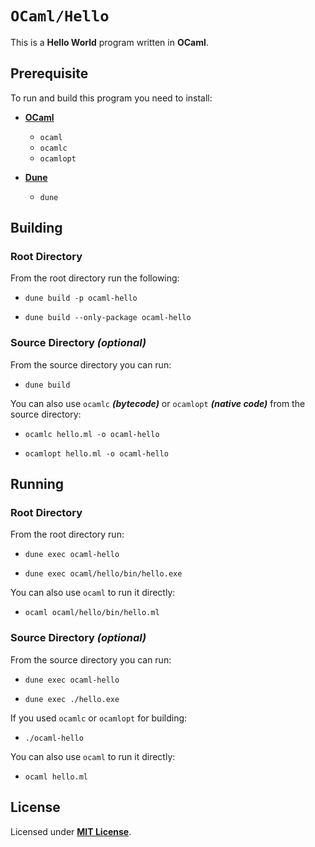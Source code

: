 # `OCaml/Hello`

This is a **Hello World** program written in **OCaml**.

## Prerequisite

To run and build this program you need to install:

* [**OCaml**](https://ocaml.org/install)
  * `ocaml`
  * `ocamlc`
  * `ocamlopt`

* [**Dune**](https://dune.readthedocs.io/en/latest/quick-start.html)
  * `dune`

## Building

### Root Directory

From the root directory run the following:

* ```
  dune build -p ocaml-hello
  ```
* ```
  dune build --only-package ocaml-hello
  ```

### Source Directory _(optional)_

From the source directory you can run:

* ```
  dune build
  ```

You can also use `ocamlc` _**(bytecode)**_ or `ocamlopt` _**(native code)**_ from the source directory:

* ```
  ocamlc hello.ml -o ocaml-hello
  ```
* ```
  ocamlopt hello.ml -o ocaml-hello
  ```

## Running

### Root Directory

From the root directory run:

* ```
  dune exec ocaml-hello
  ```
* ```
  dune exec ocaml/hello/bin/hello.exe
  ```

You can also use `ocaml` to run it directly:

* ```
  ocaml ocaml/hello/bin/hello.ml
  ```

### Source Directory _(optional)_

From the source directory you can run:

* ```
  dune exec ocaml-hello
  ```
* ```
  dune exec ./hello.exe
  ```

If you used `ocamlc` or `ocamlopt` for building:

* ```
  ./ocaml-hello
  ```

You can also use `ocaml` to run it directly:

* ```
  ocaml hello.ml
  ```

## License

Licensed under [**MIT License**](https://github.com/altersabeh/codes/blob/main/LICENSE).
